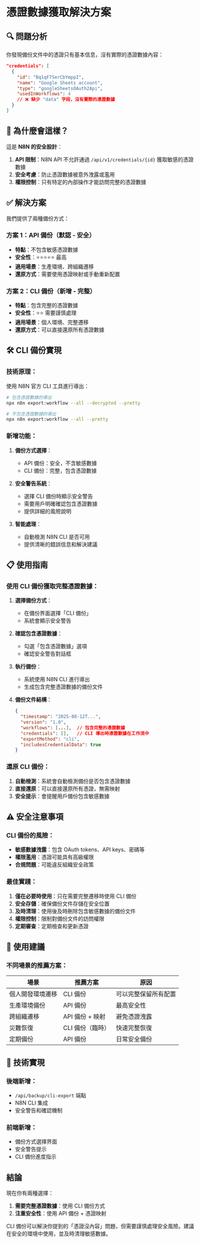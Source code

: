 # 憑證數據獲取解決方案

## 🔍 問題分析

你發現備份文件中的憑證只有基本信息，沒有實際的憑證數據內容：

```json
"credentials": [
  {
    "id": "Bq1qF7SerCbYmppI",
    "name": "Google Sheets account",
    "type": "googleSheetsOAuth2Api",
    "usedInWorkflows": 4
    // ❌ 缺少 "data" 字段，沒有實際的憑證數據
  }
]
```

## 🚫 為什麼會這樣？

這是 **N8N 的安全設計**：

1. **API 限制**：N8N API 不允許通過 `/api/v1/credentials/{id}` 獲取敏感的憑證數據
2. **安全考慮**：防止憑證數據被意外洩露或濫用
3. **權限控制**：只有特定的內部操作才能訪問完整的憑證數據

## ✅ 解決方案

我們提供了兩種備份方式：

### 方案 1：API 備份（默認 - 安全）
- **特點**：不包含敏感憑證數據
- **安全性**：⭐⭐⭐⭐⭐ 最高
- **適用場景**：生產環境、跨組織遷移
- **還原方式**：需要使用憑證映射或手動重新配置

### 方案 2：CLI 備份（新增 - 完整）
- **特點**：包含完整的憑證數據
- **安全性**：⭐⭐ 需要謹慎處理
- **適用場景**：個人環境、完整遷移
- **還原方式**：可以直接還原所有憑證數據

## 🛠️ CLI 備份實現

### 技術原理：
使用 N8N 官方 CLI 工具進行導出：
```bash
# 包含憑證數據的導出
npx n8n export:workflow --all --decrypted --pretty

# 不包含憑證數據的導出
npx n8n export:workflow --all --pretty
```

### 新增功能：

1. **備份方式選擇**：
   - API 備份：安全，不含敏感數據
   - CLI 備份：完整，包含憑證數據

2. **安全警告系統**：
   - 選擇 CLI 備份時顯示安全警告
   - 需要用戶明確確認包含憑證數據
   - 提供詳細的風險說明

3. **智能處理**：
   - 自動檢測 N8N CLI 是否可用
   - 提供清晰的錯誤信息和解決建議

## 📋 使用指南

### 使用 CLI 備份獲取完整憑證數據：

1. **選擇備份方式**：
   - 在備份界面選擇「CLI 備份」
   - 系統會顯示安全警告

2. **確認包含憑證數據**：
   - 勾選「包含憑證數據」選項
   - 確認安全警告對話框

3. **執行備份**：
   - 系統使用 N8N CLI 進行導出
   - 生成包含完整憑證數據的備份文件

4. **備份文件結構**：
   ```json
   {
     "timestamp": "2025-08-12T...",
     "version": "1.0",
     "workflows": [...],  // 包含完整的憑證數據
     "credentials": [],   // CLI 導出時憑證數據在工作流中
     "exportMethod": "cli",
     "includesCredentialData": true
   }
   ```

### 還原 CLI 備份：

1. **自動檢測**：系統會自動檢測備份是否包含憑證數據
2. **直接還原**：可以直接還原所有憑證，無需映射
3. **安全提示**：會提醒用戶備份包含敏感數據

## ⚠️ 安全注意事項

### CLI 備份的風險：
- **敏感數據洩露**：包含 OAuth tokens、API keys、密碼等
- **權限濫用**：憑證可能具有高級權限
- **合規問題**：可能違反組織安全政策

### 最佳實踐：
1. **僅在必要時使用**：只在需要完整遷移時使用 CLI 備份
2. **安全存儲**：確保備份文件存儲在安全位置
3. **及時清理**：使用後及時刪除包含敏感數據的備份文件
4. **權限控制**：限制對備份文件的訪問權限
5. **定期審查**：定期檢查和更新憑證

## 🎯 使用建議

### 不同場景的推薦方案：

| 場景 | 推薦方案 | 原因 |
|------|----------|------|
| 個人開發環境遷移 | CLI 備份 | 可以完整保留所有配置 |
| 生產環境備份 | API 備份 | 最高安全性 |
| 跨組織遷移 | API 備份 + 映射 | 避免憑證洩露 |
| 災難恢復 | CLI 備份（臨時） | 快速完整恢復 |
| 定期備份 | API 備份 | 日常安全備份 |

## 🔧 技術實現

### 後端新增：
- `/api/backup/cli-export` 端點
- N8N CLI 集成
- 安全警告和確認機制

### 前端新增：
- 備份方式選擇界面
- 安全警告提示
- CLI 備份進度指示

## 結論

現在你有兩種選擇：

1. **需要完整憑證數據**：使用 CLI 備份方式
2. **注重安全性**：使用 API 備份 + 憑證映射

CLI 備份可以解決你提到的「憑證沒內容」問題，但需要謹慎處理安全風險。建議在安全的環境中使用，並及時清理敏感數據。